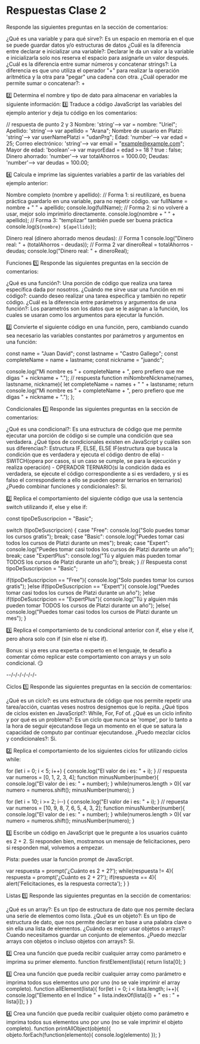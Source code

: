# Respuestas Clase 2

Responde las siguientes preguntas en la sección de comentarios:

¿Qué es una variable y para qué sirve?: Es un espacio en memoria en el que se puede guardar datos y/o estructuras de datos
¿Cuál es la diferencia entre declarar e inicializar una variable?: Declarar le da un valor a la variable e inicializarla solo nos reserva el espacio para asignarle un valor después.
¿Cuál es la diferencia entre sumar números y concatenar strings?: La diferencia es que uno utiliza el operador "+" para realizar la operación aritmética y la otra para "pegar" una cadena con otra.
¿Cuál operador me permite sumar o concatenar?: +

2️⃣ Determina el nombre y tipo de dato para almacenar en variables la siguiente información:
3️⃣ Traduce a código JavaScript las variables del ejemplo anterior y deja tu código en los comentarios:

// respuesta de punto 2 y 3
Nombre: 'string'--> var = nombre: "Uriel";
Apellido: 'string'--> var apellido = "Arana";
Nombre de usuario en Platzi: 'string'--> var userNamePlatzi = "udanPrg";
Edad: 'number'--> var edad = 25;
Correo electrónico: 'string'--> var email = "example@example.com";
Mayor de edad: 'boolean'--> var mayorEdad = edad >= 18 ? true : false;
Dinero ahorrado: 'number'--> var totalAhorros = 1000.00;
Deudas: 'number'--> var deudas = 100.00;



4️⃣ Calcula e imprime las siguientes variables a partir de las variables del ejemplo anterior:

Nombre completo (nombre y apellido):
// Forma 1: si reutilizaré, es buena práctica guardarlo en una variable, para no repetir código.
var fullName = nombre + " " + apellido;
console.log(fullName);
// Forma 2: si no volveré a usar, mejor solo imprimirlo directamente.
console.log(nombre + " " + apellido);
// Forma 3: "templizar" también puede ser buena práctica
console.log(`${nombre} ${apellido}`);

Dinero real (dinero ahorrado menos deudas):
// Forma 1
console.log("Dinero real: " + (totalAhorros - deudas));
// Forma 2
var dineroReal = totalAhorros - deudas;
console.log("Dinero real: " + dineroReal);

Funciones
1️⃣ Responde las siguientes preguntas en la sección de comentarios:

¿Qué es una función?: Una porción de código que realiza una tarea específica dada por nosotros.
¿Cuándo me sirve usar una función en mi código?: cuando deseo realizar una tarea específica y también no repetir código.
¿Cuál es la diferencia entre parámetros y argumentos de una función?: Los parametrós son los datos que se le asignan a la función, los cuales se usaran como los argumentos para ejecutar la función. 

2️⃣ Convierte el siguiente código en una función, pero, cambiando cuando sea necesario las variables constantes por parámetros y argumentos en una función:

const name = "Juan David";
const lastname = "Castro Gallego";
const completeName = name + lastname;
const nickname = "juandc";

console.log("Mi nombre es " + completeName + ", pero prefiero que me digas " + nickname + ".");
// respuesta
function miNombreNickname(names, lastsname, nickname){
    let completeName = names + " " + lastsname;
    return console.log("Mi nombre es " + completeName + ", pero prefiero que me digas " + nickname + ".");
};

Condicionales
1️⃣ Responde las siguientes preguntas en la sección de comentarios:

¿Qué es una condicional?: Es una estructura de código que me permite ejecutar una porción de código si se cumple una condición que sea verdadera.
¿Qué tipos de condicionales existen en JavaScript y cuáles son sus diferencias?: Estructura IF, ELSE, ELSE IF(estructura que busca la condición que es verdadera y ejecuta el código dentro de ella) - SWITCH(opera por casos, si un caso se cumple, se para la ejecución y realiza operación) - OPERADOR TERNARIO(si la condición dada es verdadera, se ejecute el código correspondiente a si es verdadero, y si es falso el correspondiente a ello se pueden operar ternarios en ternarios)
¿Puedo combinar funciones y condicionales?: Si.

2️⃣ Replica el comportamiento del siguiente código que usa la sentencia switch utilizando if, else y else if:

const tipoDeSuscripcion = "Basic";

switch (tipoDeSuscripcion) {
   case "Free":
       console.log("Solo puedes tomar los cursos gratis");
       break;
   case "Basic":
       console.log("Puedes tomar casi todos los cursos de Platzi durante un mes");
       break;
   case "Expert":
       console.log("Puedes tomar casi todos los cursos de Platzi durante un año");
       break;
   case "ExpertPlus":
       console.log("Tú y alguien más pueden tomar TODOS los cursos de Platzi durante un año");
       break;
}
// Respuesta
const tipoDeSuscripcion = "Basic";

if(tipoDeSuscripcion == "Free"){
    console.log("Solo puedes tomar los cursos gratis");
}else if(tipoDeSuscripcion == "Expert"){
    console.log("Puedes tomar casi todos los cursos de Platzi durante un año");
}else if(tipoDeSuscripcion == "ExpertPlus"){
    console.log("Tú y alguien más pueden tomar TODOS los cursos de Platzi durante un año");
}else{
    console.log("Puedes tomar casi todos los cursos de Platzi durante un mes");
}

3️⃣ Replica el comportamiento de tu condicional anterior con if, else y else if, pero ahora solo con if (sin else ni else if).

Bonus: si ya eres una experta o experto en el lenguaje, te desafío a comentar cómo replicar este comportamiento con arrays y un solo condicional. 😏

--/-/-/-/-/-/-


Ciclos
1️⃣ Responde las siguientes preguntas en la sección de comentarios:

¿Qué es un ciclo?: es uns estructura de código que nos permite repetir una tarea/acción, cuantas veses nostros designemos que lo repita.
¿Qué tipos de ciclos existen en JavaScript?: While, For, Fof of.
¿Qué es un ciclo infinito y por qué es un problema?: Es un ciclo que nunca se 'rompe', por lo tanto a la hora de seguir ejecutandose llega un momento en el que se satura la capacidad de computo par continuar ejecutandose.
¿Puedo mezclar ciclos y condicionales?: Si.

2️⃣ Replica el comportamiento de los siguientes ciclos for utilizando ciclos while:

for (let i = 0; i < 5; i++) {
    console.log("El valor de i es: " + i);
}
// respuesta
var numeros = [0, 1, 2, 3, 4];
function minusNumber(number){
    console.log("El valor de i es: " + number);
}
while(numeros.length > 0){
    var numero = numeros.shift();
    minusNumber(numero);
}

for (let i = 10; i >= 2; i--) {
    console.log("El valor de i es: " + i);
}
// repuesta
var numeros = [10, 9, 8, 7, 6, 5, 4, 3, 2];
function minusNumber(number){
    console.log("El valor de i es: " + number);
}
while(numeros.length > 0){
    var numero = numeros.shift();
    minusNumber(numero);
}


3️⃣ Escribe un código en JavaScript que le pregunte a los usuarios cuánto es 2 + 2. Si responden bien, mostramos un mensaje de felicitaciones, pero si responden mal, volvemos a empezar.

Pista: puedes usar la función prompt de JavaScript.

var respuesta = prompt('¿Cuánto es 2 + 2?');
while(respuesta != 4){
    respuesta = prompt('¿Cuánto es 2 + 2?');
    if(respuesta == 4){
        alert('Felicitaciones, es la respuesta correcta');
    }
}


Listas
1️⃣ Responde las siguientes preguntas en la sección de comentarios:

¿Qué es un array?: Es un tipo de estructura de dato que nos permite declara una serie de elementos como lista.
¿Qué es un objeto?: Es un tipo de estructura de dato, que nos permite declarar en base a una palabra clave o sin ella una lista de elementos.
¿Cuándo es mejor usar objetos o arrays?: Cuando necesitamos guardar un conjunto de elementos.
¿Puedo mezclar arrays con objetos o incluso objetos con arrays?: Si.

2️⃣ Crea una función que pueda recibir cualquier array como parámetro e imprima su primer elemento.
function firstElement(lista){
    return lista[0];
}

3️⃣ Crea una función que pueda recibir cualquier array como parámetro e imprima todos sus elementos uno por uno (no se vale imprimir el array completo).
function allElement(lista){
    for(let i = 0; i < lista.length; i++){
        console.log("Elemento en el Indice " + lista.indexOf(lista[i]) + " es : " + lista[i]);
    }
}

4️⃣ Crea una función que pueda recibir cualquier objeto como parámetro e imprima todos sus elementos uno por uno (no se vale imprimir el objeto completo).
function printAllObject(objeto){
    objeto.forEach(function(elemento){
        console.log(elemento)
    });
}